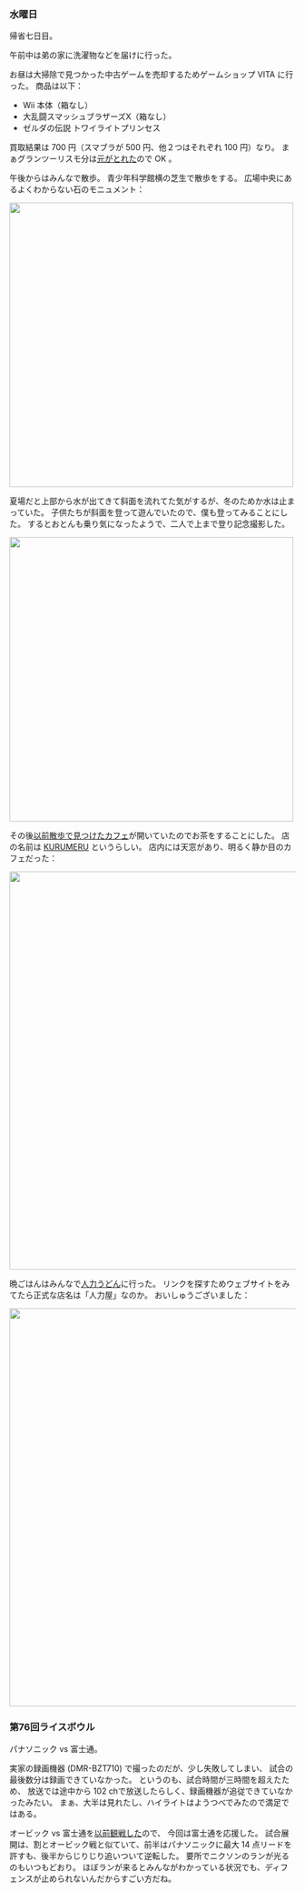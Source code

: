 ### 水曜日

帰省七日目。

午前中は弟の家に洗濯物などを届けに行った。

お昼は大掃除で見つかった中古ゲームを売却するためゲームショップ VITA に行った。
商品は以下：

- Wii 本体（箱なし）
- 大乱闘スマッシュブラザーズX（箱なし）
- ゼルダの伝説 トワイライトプリンセス

買取結果は 700 円（スマブラが 500 円、他２つはそれぞれ 100 円）なり。
まぁグランツーリスモ分は[元がとれた](https://github.com/toasa/diary/blob/main/2023/01/03.md#%E7%81%AB%E6%9B%9C%E6%97%A5)ので OK 。

午後からはみんなで散歩。
青少年科学館横の芝生で散歩をする。
広場中央にあるよくわからない石のモニュメント：

<img src="https://i.imgur.com/4gcBAc3.jpg" width="500">

夏場だと上部から水が出てきて斜面を流れてた気がするが、冬のためか水は止まっていた。
子供たちが斜面を登って遊んでいたので、僕も登ってみることにした。
するとおとんも乗り気になったようで、二人で上まで登り記念撮影した。

<img src="https://i.imgur.com/83xHT1u.jpg" width="500">

その後[以前散歩で見つけたカフェ](https://github.com/toasa/diary/blob/main/2023/01/01.md#%E6%97%A5%E6%9B%9C%E6%97%A5)が開いていたのでお茶をすることにした。
店の名前は [KURUMERU](https://www.kurumeru.jp/cafe.html) というらしい。
店内には天窓があり、明るく静か目のカフェだった：

<img src="https://i.imgur.com/sHffcbG.jpg" width="700">

晩ごはんはみんなで[人力うどん](https://www.jinrikiudon.co.jp/restaurant/seimaria/)に行った。
リンクを探すためウェブサイトをみてたら正式な店名は「人力屋」なのか。
おいしゅうございました：

<img src="https://i.imgur.com/RzcITwF.jpg" width="700">

### 第76回ライスボウル

パナソニック vs 富士通。

実家の録画機器 (DMR-BZT710) で撮ったのだが、少し失敗してしまい、
試合の最後数分は録画できていなかった。
というのも、試合時間が三時間を超えたため、
放送では途中から 102 chで放送したらしく、録画機器が追従できていなかったみたい。
まぁ、大半は見れたし、ハイライトはようつべでみたので満足ではある。


オービック vs 富士通を[以前観戦した](https://github.com/toasa/diary/blob/main/2022/11/06.md#%E6%97%A5%E6%9B%9C%E6%97%A5)ので、
今回は富士通を応援した。
試合展開は、割とオービック戦と似ていて、前半はパナソニックに最大 14 点リードを許すも、後半からじりじり追いついて逆転した。
要所でニクソンのランが光るのもいつもどおり。
ほぼランが来るとみんながわかっている状況でも、ディフェンスが止められないんだからすごい方だね。